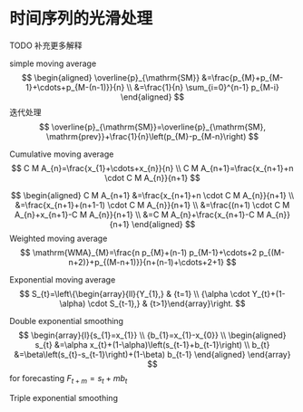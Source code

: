 # 时间序列的光滑处理

TODO 补充更多解释

simple moving average
$$
\begin{aligned} \overline{p}_{\mathrm{SM}} &=\frac{p_{M}+p_{M-1}+\cdots+p_{M-(n-1)}}{n} \\ &=\frac{1}{n} \sum_{i=0}^{n-1} p_{M-i} \end{aligned}
$$
迭代处理
$$
\overline{p}_{\mathrm{SM}}=\overline{p}_{\mathrm{SM}, \mathrm{prev}}+\frac{1}{n}\left(p_{M}-p_{M-n}\right)
$$


Cumulative moving average
$$
C M A_{n}=\frac{x_{1}+\cdots+x_{n}}{n} \\
C M A_{n+1}=\frac{x_{n+1}+n \cdot C M A_{n}}{n+1}
$$

$$
\begin{aligned} C M A_{n+1} &=\frac{x_{n+1}+n \cdot C M A_{n}}{n+1} \\ &=\frac{x_{n+1}+(n+1-1) \cdot C M A_{n}}{n+1} \\ &=\frac{(n+1) \cdot C M A_{n}+x_{n+1}-C M A_{n}}{n+1} \\ &=C M A_{n}+\frac{x_{n+1}-C M A_{n}}{n+1} \end{aligned}
$$
Weighted moving average
$$
\mathrm{WMA}_{M}=\frac{n p_{M}+(n-1) p_{M-1}+\cdots+2 p_{(M-n+2)}+p_{(M-n+1)}}{n+(n-1)+\cdots+2+1}
$$


Exponential moving average
$$
S_{t}=\left\{\begin{array}{ll}{Y_{1},} & {t=1} \\ {\alpha \cdot Y_{t}+(1-\alpha) \cdot S_{t-1},} & {t>1}\end{array}\right.
$$


Double exponential smoothing
$$
\begin{array}{l}{s_{1}=x_{1}} \\ {b_{1}=x_{1}-x_{0}} \\
\begin{aligned} s_{t} &=\alpha x_{t}+(1-\alpha)\left(s_{t-1}+b_{t-1}\right) \\ b_{t} &=\beta\left(s_{t}-s_{t-1}\right)+(1-\beta) b_{t-1} \end{aligned} \end{array}
$$
for forecasting $F_{t+m}=s_{t}+m b_{t}$



Triple exponential smoothing
